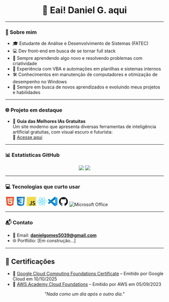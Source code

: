 <h1 align="center">👋 Eai! Daniel G. aqui</h1>

---

### 🧠 Sobre mim

- 🎓 Estudante de Análise e Desenvolvimento de Sistemas (FATEC)  
- 💻 Dev front-end em busca de se tornar full stack  
- 🔧 Sempre aprendendo algo novo e resolvendo problemas com criatividade  
- 🧩 Experiência com VBA e automações em planilhas e sistemas internos  
- 🛠️ Conhecimentos em manutenção de computadores e otimização de desempenho no Windows  
- 🚀 Sempre em busca de novos aprendizados e evoluindo meus projetos e habilidades  

---

### 🌐 Projeto em destaque

- 🧠 **Guia das Melhores IAs Gratuitas**  
  Um site moderno que apresenta diversas ferramentas de inteligência artificial gratuitas, com visual escuro e futurista:  
  🔗 [Acesse aqui](https://omniiasite.vercel.app/)

---

### 📊 Estatísticas GitHub

<div align="center">
  <img height="160em" src="https://github-readme-stats.vercel.app/api?username=dg-2025&show_icons=true&theme=radical"/>
  <img height="160em" src="https://github-readme-stats.vercel.app/api/top-langs/?username=dg-2025&layout=compact&langs_count=7&theme=radical"/>
</div>

---

### 💻 Tecnologias que curto usar

<div>
  <img height="30" src="https://raw.githubusercontent.com/devicons/devicon/master/icons/html5/html5-original.svg">
  <img height="30" src="https://raw.githubusercontent.com/devicons/devicon/master/icons/css3/css3-original.svg">
  <img height="30" src="https://raw.githubusercontent.com/devicons/devicon/master/icons/javascript/javascript-original.svg">
  <img height="30" src="https://raw.githubusercontent.com/devicons/devicon/master/icons/react/react-original.svg">
  <img height="30" src="https://raw.githubusercontent.com/devicons/devicon/master/icons/vscode/vscode-original.svg">
  <img height="30" src="https://raw.githubusercontent.com/devicons/devicon/master/icons/github/github-original.svg">
  <img height="30" src="https://cdn-icons-png.flaticon.com/512/732/732222.png" alt="Microsoft Office">
</div>

---

### 📬 Contato

- 📧 Email: **danielgomes5039@gmail.com**  
- 🌐 Portfólio: [Em construção...]

---

## 🏅 Certificações

- 📜 [Google Cloud Computing Foundations Certificate](https://www.credly.com/badges/7ed23956-bcec-435e-b4f4-dca664a0a727/public_url) – Emitido por Google Cloud em 10/10/2025
- 📜 [AWS Academy Cloud Foundations](https://www.credly.com/badges/b70867ab-b194-497e-8447-c8ae91da1563/public_url) – Emitido por AWS em 05/09/2023


<p align="center"><i>"Nada como um dia após o outro dia."</i></p>
